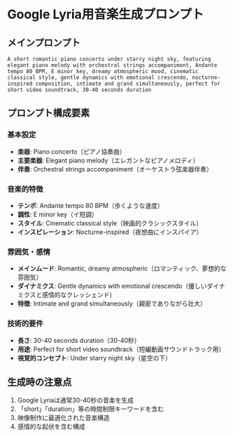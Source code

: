# Google Lyria用音楽生成プロンプト

## メインプロンプト
```
A short romantic piano concerto under starry night sky, featuring elegant piano melody with orchestral strings accompaniment, Andante tempo 80 BPM, E minor key, dreamy atmospheric mood, cinematic classical style, gentle dynamics with emotional crescendo, nocturne-inspired composition, intimate and grand simultaneously, perfect for short video soundtrack, 30-40 seconds duration
```

## プロンプト構成要素

### 基本設定
- **楽器**: Piano concerto（ピアノ協奏曲）
- **主要楽器**: Elegant piano melody（エレガントなピアノメロディ）
- **伴奏**: Orchestral strings accompaniment（オーケストラ弦楽器伴奏）

### 音楽的特徴
- **テンポ**: Andante tempo 80 BPM（歩くような速度）
- **調性**: E minor key（イ短調）
- **スタイル**: Cinematic classical style（映画的クラシックスタイル）
- **インスピレーション**: Nocturne-inspired（夜想曲にインスパイア）

### 雰囲気・感情
- **メインムード**: Romantic, dreamy atmospheric（ロマンティック、夢想的な雰囲気）
- **ダイナミクス**: Gentle dynamics with emotional crescendo（優しいダイナミクスと感情的なクレッシェンド）
- **特徴**: Intimate and grand simultaneously（親密でありながら壮大）

### 技術的要件
- **長さ**: 30-40 seconds duration（30-40秒）
- **用途**: Perfect for short video soundtrack（短編動画サウンドトラック用）
- **視覚的コンセプト**: Under starry night sky（星空の下）

## 生成時の注意点
1. Google Lyriaは通常30-40秒の音楽を生成
2. 「short」「duration」等の時間制限キーワードを含む
3. 映像制作に最適化された音楽構造
4. 感情的な起伏を含む構成